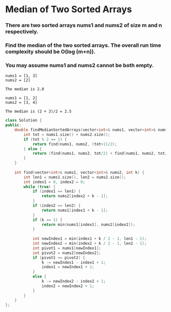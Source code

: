 # Median of Two Sorted Arrays

### There are two sorted arrays **nums1** and **nums2** of size m and n respectively.

### Find the median of the two sorted arrays. The overall run time complexity should be O(log (m+n)).

### You may assume **nums1** and **nums2** cannot be both empty.

```
nums1 = [1, 3]
nums2 = [2]

The median is 2.0
```



```
nums1 = [1, 2]
nums2 = [3, 4]

The median is (2 + 3)/2 = 2.5
```

```c++
class Solution {
public:
    double findMedianSortedArrays(vector<int>& nums1, vector<int>& nums2) {
        int tot = nums1.size() + nums2.size();
        if (tot % 2 == 1) {
            return find(nums1, nums2, (tot+1)/2);
        } else {
            return (find(nums1, nums2, tot/2) + find(nums1, nums2, tot/2 + 1)) / 2.0;
        }
    }
    
    int find(vector<int>& nums1, vector<int>& nums2, int k) {
        int len1 = nums1.size(), len2 = nums2.size();
        int index1 = 0, index2 = 0;
        while (true) {
            if (index1 == len1) {
                return nums2[index2 + k - 1];
            }
            if (index2 == len2) {
                return nums1[index1 + k - 1];
            }
            if (k == 1) {
                return min(nums1[index1], nums2[index2]);
            }
            
            int newIndex1 = min(index1 + k / 2 - 1, len1 - 1);
            int newIndex2 = min(index2 + k / 2 - 1, len2 - 1);
            int pivot1 = nums1[newIndex1];
            int pivot2 = nums2[newIndex2];
            if (pivot1 <= pivot2) {
                k -= newIndex1 - index1 + 1;
                index1 = newIndex1 + 1;
            }
            else {
                k -= newIndex2 - index2 + 1;
                index2 = newIndex2 + 1;
            }
        }
    }
};
```

